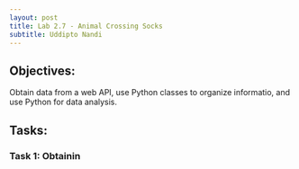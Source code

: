 ```yaml
---
layout: post
title: Lab 2.7 - Animal Crossing Socks 
subtitle: Uddipto Nandi
---
```


## Objectives:
Obtain data from a web API, use Python classes to organize informatio, and use Python for data analysis. 

## Tasks:
### Task 1: Obtainin
